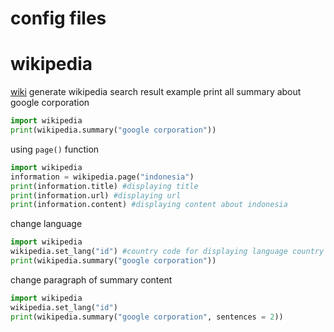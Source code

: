 # config files

# wikipedia
[wiki](https://github.com/slowy07/modernMirror/blob/main/impFile/wiki.py) generate wikipedia search result
example print all summary about google corporation
```python
import wikipedia 
print(wikipedia.summary("google corporation"))
```
using ```page()``` function
```python
import wikipedia
information = wikipedia.page("indonesia")
print(information.title) #displaying title
print(information.url) #displaying url
print(information.content) #displaying content about indonesia
```
change language
```python
import wikipedia
wikipedia.set_lang("id") #country code for displaying language country
print(wikipedia.summary("google corporation"))
```
change paragraph of summary content
```python 
import wikipedia
wikipedia.set_lang("id")
print(wikipedia.summary("google corporation", sentences = 2))
```